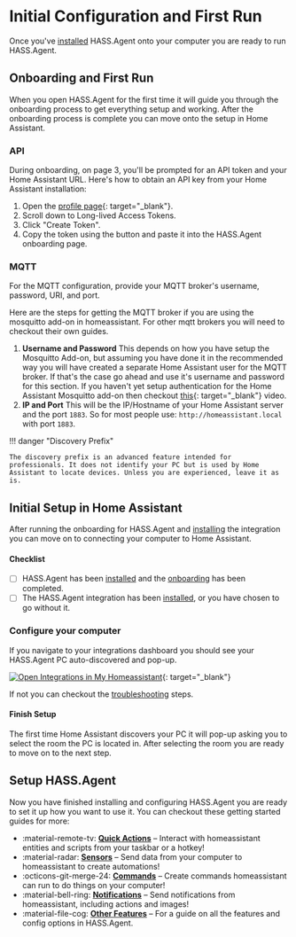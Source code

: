 # Initial Configuration and First Run

Once you've [installed](./installation.md) HASS.Agent onto your computer you are ready to run HASS.Agent.

## Onboarding and First Run

When you open HASS.Agent for the first time it will guide you through the onboarding process to get everything setup and working. After the onboarding process is complete you can move onto the setup in Home Assistant.

### API

During onboarding, on page 3, you'll be prompted for an API token and your Home Assistant URL. Here's how to obtain an API key from your Home Assistant installation:

1. Open the [profile page](https://my.home-assistant.io/redirect/profile/){: target="\_blank"}.
2. Scroll down to Long-lived Access Tokens.
3. Click "Create Token".
4. Copy the token using the button and paste it into the HASS.Agent onboarding page.

### MQTT

For the MQTT configuration, provide your MQTT broker's username, password, URI, and port.

Here are the steps for getting the MQTT broker if you are using the mosquitto add-on in homeassistant. For other mqtt brokers you will need to checkout their own guides.

1. **Username and Password** This depends on how you have setup the Mosquitto Add-on, but assuming you have done it in the recommended way you will have created a separate Home Assistant user for the MQTT broker. If that's the case go ahead and use it's username and password for this section. If you haven't yet setup authentication for the Home Assistant Mosquitto add-on then checkout [this](https://youtu.be/dqTn-Gk4Qeo?si=pqcLDV7mNtVqzAhh&t=326){: target="\_blank"} video.
2. **IP and Port** This will be the IP/Hostname of your Home Assistant server and the port `1883`. So for most people use: `http://homeassistant.local` with port `1883`.

!!! danger "Discovery Prefix"

    The discovery prefix is an advanced feature intended for professionals. It does not identify your PC but is used by Home Assistant to locate devices. Unless you are experienced, leave it as is.

## Initial Setup in Home Assistant

After running the onboarding for HASS.Agent and [installing](./installation.md/#installing-the-home-assistant-integration) the integration you can move on to connecting your computer to Home Assistant.

#### Checklist

- [ ] HASS.Agent has been [installed](./installation.md) and the [onboarding](#onboarding-and-first-run) has been completed.
- [ ] The HASS.Agent integration has been [installed](./installation.md/#installing-the-home-assistant-integration), or you have chosen to go without it.

### Configure your computer

If you navigate to your integrations dashboard you should see your HASS.Agent PC auto-discovered and pop-up.

[![Open Integrations in My Homeassistant](https://my.home-assistant.io/badges/integrations.svg)](https://my.home-assistant.io/redirect/integrations/){: target="\_blank"}

If not you can checkout the [troubleshooting](./troubleshooting.md) steps.

#### Finish Setup

The first time Home Assistant discovers your PC it will pop-up asking you to select the room the PC is located in. After selecting the room you are ready to move on to the next step.

## Setup HASS.Agent

Now you have finished installing and configuring HASS.Agent you are ready to set it up how you want to use it. You can checkout these getting started guides for more:

<div class="grid cards" markdown>

- :material-remote-tv: **[Quick Actions]** – Interact with homeassistant entities and scripts from your taskbar or a hotkey!
- :material-radar: **[Sensors]** – Send data from your computer to homeassistant to create automations!
- :octicons-git-merge-24: **[Commands]** – Create commands homeassistant can run to do things on your computer!
- :material-bell-ring: **[Notifications]** – Send notifications from homeassistant, including actions and images!
- :material-file-cog: **[Other Features]** – For a guide on all the features and config options in HASS.Agent.

</div>

[Quick Actions]: ./quick-actions.md
[Sensors]: ./sensors.md
[Commands]: ./commands.md
[Notifications]: ./notifications.md
[Other Features]: ../setup/index.md
